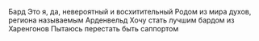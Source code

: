 Бард
Это я, да, невероятный и восхитительный
Родом из мира духов, региона называемым Арденвельд
Хочу стать лучшим бардом из Харенгонов
Пытаюсь перестать быть саппортом
